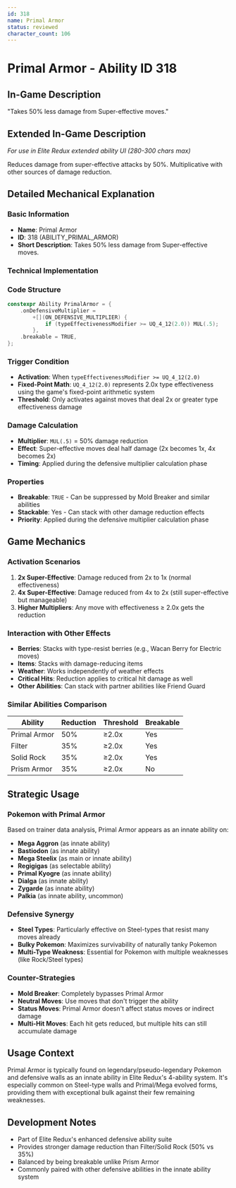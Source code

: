 ```yaml
---
id: 318
name: Primal Armor
status: reviewed
character_count: 106
---
```


# Primal Armor - Ability ID 318

## In-Game Description
"Takes 50% less damage from Super-effective moves."

## Extended In-Game Description
*For use in Elite Redux extended ability UI (280-300 chars max)*

Reduces damage from super-effective attacks by 50%. Multiplicative with other sources of damage reduction.


## Detailed Mechanical Explanation

### Basic Information
- **Name**: Primal Armor
- **ID**: 318 (ABILITY_PRIMAL_ARMOR)
- **Short Description**: Takes 50% less damage from Super-effective moves.

### Technical Implementation

### Code Structure
```cpp
constexpr Ability PrimalArmor = {
    .onDefensiveMultiplier =
        +[](ON_DEFENSIVE_MULTIPLIER) {
            if (typeEffectivenessModifier >= UQ_4_12(2.0)) MUL(.5);
        },
    .breakable = TRUE,
};
```

### Trigger Condition
- **Activation**: When `typeEffectivenessModifier >= UQ_4_12(2.0)`
- **Fixed-Point Math**: `UQ_4_12(2.0)` represents 2.0x type effectiveness using the game's fixed-point arithmetic system
- **Threshold**: Only activates against moves that deal 2x or greater type effectiveness damage

### Damage Calculation
- **Multiplier**: `MUL(.5)` = 50% damage reduction
- **Effect**: Super-effective moves deal half damage (2x becomes 1x, 4x becomes 2x)
- **Timing**: Applied during the defensive multiplier calculation phase

### Properties
- **Breakable**: `TRUE` - Can be suppressed by Mold Breaker and similar abilities
- **Stackable**: Yes - Can stack with other damage reduction effects
- **Priority**: Applied during the defensive multiplier calculation phase

## Game Mechanics

### Activation Scenarios
1. **2x Super-Effective**: Damage reduced from 2x to 1x (normal effectiveness)
2. **4x Super-Effective**: Damage reduced from 4x to 2x (still super-effective but manageable)
3. **Higher Multipliers**: Any move with effectiveness ≥ 2.0x gets the reduction

### Interaction with Other Effects
- **Berries**: Stacks with type-resist berries (e.g., Wacan Berry for Electric moves)
- **Items**: Stacks with damage-reducing items
- **Weather**: Works independently of weather effects
- **Critical Hits**: Reduction applies to critical hit damage as well
- **Other Abilities**: Can stack with partner abilities like Friend Guard

### Similar Abilities Comparison
| Ability | Reduction | Threshold | Breakable |
|---------|-----------|-----------|-----------|
| Primal Armor | 50% | ≥2.0x | Yes |
| Filter | 35% | ≥2.0x | Yes |
| Solid Rock | 35% | ≥2.0x | Yes |
| Prism Armor | 35% | ≥2.0x | No |

## Strategic Usage

### Pokemon with Primal Armor
Based on trainer data analysis, Primal Armor appears as an innate ability on:
- **Mega Aggron** (as innate ability)
- **Bastiodon** (as innate ability)
- **Mega Steelix** (as main or innate ability)
- **Regigigas** (as selectable ability)
- **Primal Kyogre** (as innate ability)
- **Dialga** (as innate ability)
- **Zygarde** (as innate ability)
- **Palkia** (as innate ability, uncommon)

### Defensive Synergy
- **Steel Types**: Particularly effective on Steel-types that resist many moves already
- **Bulky Pokemon**: Maximizes survivability of naturally tanky Pokemon
- **Multi-Type Weakness**: Essential for Pokemon with multiple weaknesses (like Rock/Steel types)

### Counter-Strategies
- **Mold Breaker**: Completely bypasses Primal Armor
- **Neutral Moves**: Use moves that don't trigger the ability
- **Status Moves**: Primal Armor doesn't affect status moves or indirect damage
- **Multi-Hit Moves**: Each hit gets reduced, but multiple hits can still accumulate damage

## Usage Context
Primal Armor is typically found on legendary/pseudo-legendary Pokemon and defensive walls as an innate ability in Elite Redux's 4-ability system. It's especially common on Steel-type walls and Primal/Mega evolved forms, providing them with exceptional bulk against their few remaining weaknesses.

## Development Notes
- Part of Elite Redux's enhanced defensive ability suite
- Provides stronger damage reduction than Filter/Solid Rock (50% vs 35%)
- Balanced by being breakable unlike Prism Armor
- Commonly paired with other defensive abilities in the innate ability system